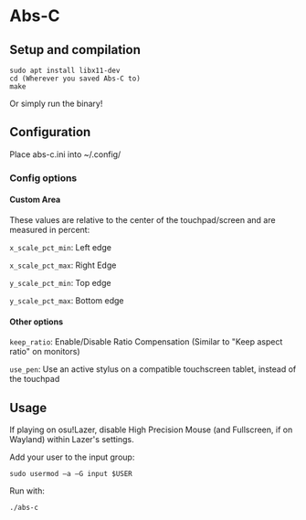 # Abs-C

## Setup and compilation
```
sudo apt install libx11-dev
cd (Wherever you saved Abs-C to)
make
```
Or simply run the binary!

## Configuration

Place abs-c.ini into ~/.config/

### Config options

#### Custom Area
These values are relative to the center of the touchpad/screen and are measured in percent:

`x_scale_pct_min`: Left edge

`x_scale_pct_max`: Right Edge

`y_scale_pct_min`: Top edge

`y_scale_pct_max`: Bottom edge


#### Other options
`keep_ratio`: Enable/Disable Ratio Compensation (Similar to "Keep aspect ratio" on monitors)

`use_pen`: Use an active stylus on a compatible touchscreen tablet, instead of the touchpad

## Usage

If playing on osu!Lazer, disable High Precision Mouse (and Fullscreen, if on Wayland) within Lazer's settings.

Add your user to the input group:

`sudo usermod –a –G input $USER`

Run with:
```
./abs-c
```
